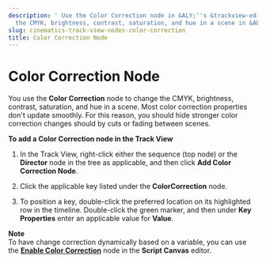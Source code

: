 ```yaml
---
description: ' Use the Color Correction node in &ALY;''s &trackview-editor; to change
  the CMYK, brightness, contrast, saturation, and hue in a scene in &ALY;. '
slug: cinematics-track-view-nodes-color-correction
title: Color Correction Node
---
```

# Color Correction Node<a name="cinematics-track-view-nodes-color-correction"></a>

You use the **Color Correction** node to change the CMYK, brightness, contrast, saturation, and hue in a scene\. Most color correction properties don't update smoothly\. For this reason, you should hide stronger color correction changes should by cuts or fading between scenes\.

**To add a Color Correction node in the Track View**

1. In the Track View, right\-click either the sequence \(top node\) or the **Director** node in the tree as applicable, and then click **Add Color Correction Node**\.

1. Click the applicable key listed under the **ColorCorrection** node\.

1. To position a key, double\-click the preferred location on its highlighted row in the timeline\. Double\-click the green marker, and then under **Key Properties** enter an applicable value for **Value**\.

**Note**  
To have change correction dynamically based on a variable, you can use the **[Enable Color Correction](enable-color-correction-node.md)** node in the **Script Canvas** editor\.